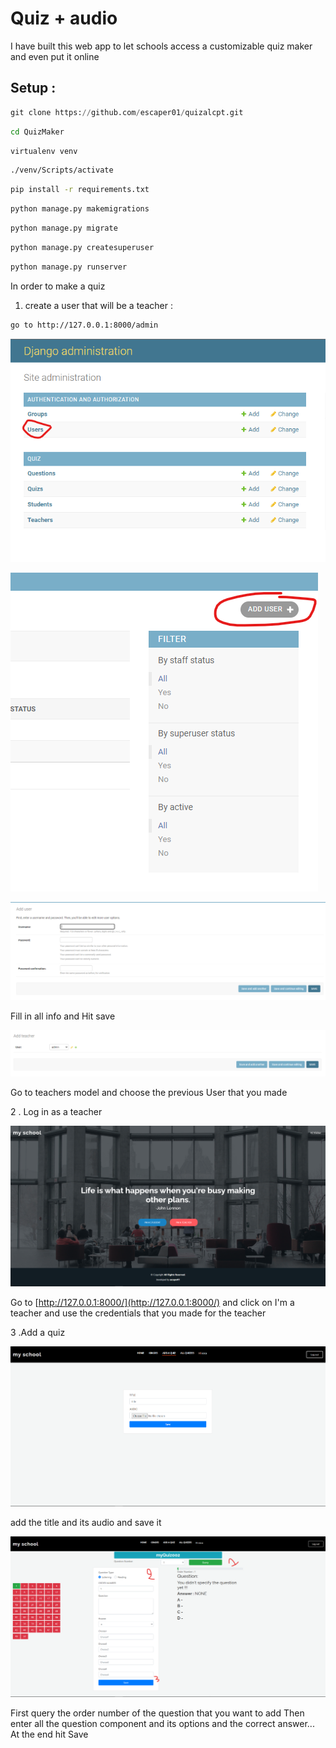 # Quiz + audio

I have built this web app to let schools access a customizable quiz maker and even put it online

## Setup :

```python
git clone https://github.com/escaper01/quizalcpt.git
```

```bash
cd QuizMaker
```

```bash
virtualenv venv
```

```bash
./venv/Scripts/activate
```

```bash
pip install -r requirements.txt
```

```bash
python manage.py makemigrations
```

```bash
python manage.py migrate
```

```bash
python manage.py createsuperuser
```

```bash
python manage.py runserver
```

In order to make a quiz 

1. create a user that will be a teacher :

```bash
go to http://127.0.0.1:8000/admin
```

![Untitled](README/Untitled%207.png)

![Untitled](README/Untitled%201.png)

![Untitled](README/Untitled%202.png)

Fill in all info and Hit save

![Untitled](README/Untitled%203.png)

Go to teachers model and choose the previous User that you made

2   . Log in as a teacher

![Untitled](README/Untitled%204.png)

Go to [http://127.0.0.1:8000/](http://127.0.0.1:8000/) and click on I'm a teacher and use the credentials that you made for the teacher

3   .Add a quiz

![Untitled](README/Untitled%205.png)

add the title and its audio and save it

![Untitled](README/Untitled%206.png)

First query the order number of the question that you want to add
Then enter all the question component and its options and the correct answer...
At the end hit Save